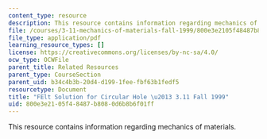 ```yaml
---
content_type: resource
description: This resource contains information regarding mechanics of materials.
file: /courses/3-11-mechanics-of-materials-fall-1999/800e3e2105f48487b8080d6b8b6f01ff_MIT3_11F99_holefelt.pdf
file_type: application/pdf
learning_resource_types: []
license: https://creativecommons.org/licenses/by-nc-sa/4.0/
ocw_type: OCWFile
parent_title: Related Resources
parent_type: CourseSection
parent_uid: b34c4b3b-20d4-d199-1fee-fbf63b1fedf5
resourcetype: Document
title: "FElt Solution for Circular Hole \u2013 3.11 Fall 1999"
uid: 800e3e21-05f4-8487-b808-0d6b8b6f01ff
---
```

This resource contains information regarding mechanics of materials.